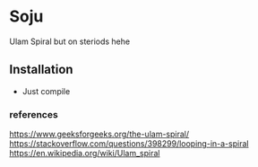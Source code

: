 # Soju

Ulam Spiral but on steriods hehe

## Installation

- Just compile



### references
https://www.geeksforgeeks.org/the-ulam-spiral/
https://stackoverflow.com/questions/398299/looping-in-a-spiral
https://en.wikipedia.org/wiki/Ulam_spiral

